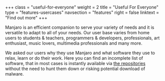 +++
class = "useful-for-everyone"
weight = 2
title = "Useful For Everyone"
type = "features-usercases"
navsection = "features"
right = false
linktext = "Find out more"
+++

Manjaro is an efficient companion to serve your variety of needs and it is versatile to adapt to all of your needs. Our user base varies from home users to students & teachers, programmers & developers, professionals, art enthusiast, music lovers, multimedia professionals and many more.

We asked our users why they use Manjaro and what software they use to relax, learn or do their work. Here you can find an incomplete list of software, that in most cases is instantly available via [the repositories](/features/tools#pamac) without the need to hunt them down or risking potential download of malware.
